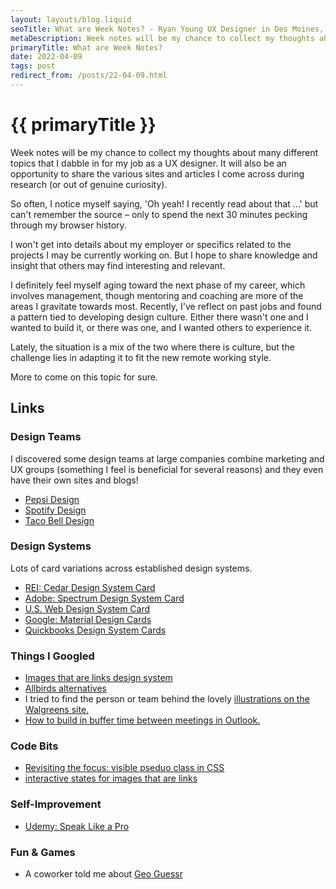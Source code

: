 ```yaml
---
layout: layouts/blog.liquid
seoTitle: What are Week Notes? - Ryan Young UX Designer in Des Moines, Iowa
metaDescription: Week notes will be my chance to collect my thoughts about many different topics that I dabble in for my job as a UX designer.
primaryTitle: What are Week Notes?
date: 2022-04-09
tags: post
redirect_from: /posts/22-04-09.html
---
```


# {{ primaryTitle }}
Week notes will be my chance to collect my thoughts about many different topics that I dabble in for my job as a UX designer. It will also be an opportunity to share the various sites and articles I come across during research (or out of genuine curiosity).

So often, I notice myself saying, 'Oh yeah! I recently read about that …' but can't remember the source – only to spend the next 30 minutes pecking through my browser history.

I won't get into details about my employer or specifics related to the projects I may be currently working on. But I hope to share knowledge and insight that others may find interesting and relevant.

I definitely feel myself aging toward the next phase of my career, which involves management, though mentoring and coaching are more of the areas I gravitate towards most. Recently, I've reflect on past jobs and found a pattern tied to developing design culture. Either there wasn't one and I wanted to build it, or there was one, and I wanted others to experience it.

Lately, the situation is a mix of the two where there is culture, but the challenge lies in adapting it to fit the new remote working style.

More to come on this topic for sure.

## Links

### Design Teams

I discovered some design teams at large companies combine marketing and UX groups (something I feel is beneficial for several reasons) and they even have their own sites and blogs!

- <a target="_blank" href="https://design.pepsico.com/">Pepsi Design</a>
- <a target="_blank" href="https://spotify.design//">Spotify Design</a>
- <a target="_blank" href="https://www.tacobell.design/team">Taco Bell Design</a>

### Design Systems

Lots of card variations across established design systems.

- <a target="_blank" href="https://rei.github.io/rei-cedar-docs/components/card/">REI: Cedar Design System Card</a>
- <a target="_blank" href="https://spectrum.adobe.com/page/cards/">Adobe: Spectrum Design System Card</a>
- <a target="_blank" href="https://designsystem.digital.gov/components/card/">U.S. Web Design System Card</a>
- <a target="_blank" href="https://material.io/components/cards">Google: Material Design Cards</a>
-  <a target="_blank" href="https://designsystem.quickbooks.com/component/cards/">Quickbooks Design System Cards</a>

### Things I Googled

- <a target="_blank" href="https://www.google.com/search?q=images+that+are+links+design+system&source=hp&ei=TRNLYt-cNNi2tAagjqugCA&iflsig=AHkkrS4AAAAAYkshXahDfgqo17_dJy6ORF7yiEcJC7bC&ved=0ahUKEwif97r64Pr2AhVYG80KHSDHCoQQ4dUDCAk&uact=5&oq=images+that+are+links+design+system&gs_lcp=Cgdnd3Mtd2l6EAMyCAghEBYQHRAeUABYAGDSAmgAcAB4AIABaogBapIBAzAuMZgBAKABAqABAQ&sclient=gws-wiz">Images that are links design system</a>
- <a target="_blank" href="https://www.google.com/search?q=allbirds+alternatives&rlz=1CDGOYI_enUS867US867&oq=allbirds+alternatives&aqs=chrome..69i57.10207j0j4&hl=en-US&sourceid=chrome-mobile&ie=UTF-8">Allbirds alternatives</a>
- I tried to find the person or team behind the lovely  <a target="_blank" href="https://www.google.com/search?q=walgreens+illustrations&source=hp&ei=cT1LYtaTLPijptQPtbml0A8&iflsig=AHkkrS4AAAAAYktLgaEdTV4kQGzn4cPGcwn3AbxPHwdx&ved=0ahUKEwiWkMKSifv2AhX4kYkEHbVcCfoQ4dUDCAk&uact=5&oq=walgreens+illustrations&gs_lcp=Cgdnd3Mtd2l6EANQAFgAYLECaABwAHgAgAFkiAFkkgEDMC4xmAEAoAECoAEB&sclient=gws-wiz">illustrations on the Walgreens site.</a>
- <a target="_blank" href="https://www.google.com/search?q=outlook+build+in+gaps+between+meetings&rlz=1CDGOYI_enUS867US867&hl=en-US&prmd=ivsn&source=lnms&tbm=isch&sa=X&ved=2ahUKEwi-1q240_v2AhVUg4kEHbpoCOYQ_AUoAXoECAIQAQ&biw=414&bih=716&dpr=2">How to build in buffer time between meetings in Outlook.</a>

### Code Bits

- <a target="_blank" href="https://css-tricks.com/almanac/selectors/f/focus-visible/">Revisiting the focus: visible pseduo class in CSS</a>
- <a target="_blank" href="https://codepen.io/rcyou/pen/XWVVeXy">interactive states for images that are links</a>

### Self-Improvement

- <a target="_blank" href="https://www.udemy.com/course/speak-like-a-pro-public-speaking-for-professionals">Udemy: Speak Like a Pro</a>

### Fun &amp; Games
- A coworker told me about <a target="_blank" href="https://www.geoguessr.com/" aria-label="geo guesser">Geo Guessr</a>